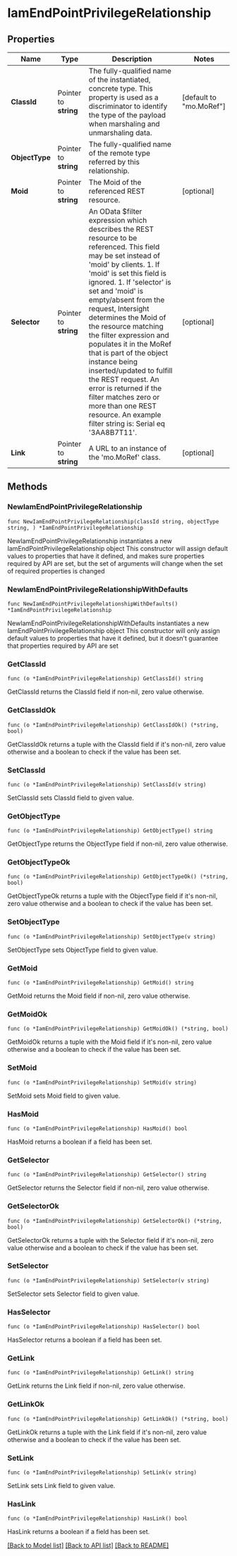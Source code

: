 # IamEndPointPrivilegeRelationship

## Properties

Name | Type | Description | Notes
------------ | ------------- | ------------- | -------------
**ClassId** | Pointer to **string** | The fully-qualified name of the instantiated, concrete type. This property is used as a discriminator to identify the type of the payload when marshaling and unmarshaling data. | [default to "mo.MoRef"]
**ObjectType** | Pointer to **string** | The fully-qualified name of the remote type referred by this relationship. | 
**Moid** | Pointer to **string** | The Moid of the referenced REST resource. | [optional] 
**Selector** | Pointer to **string** | An OData $filter expression which describes the REST resource to be referenced. This field may be set instead of &#39;moid&#39; by clients. 1. If &#39;moid&#39; is set this field is ignored. 1. If &#39;selector&#39; is set and &#39;moid&#39; is empty/absent from the request, Intersight determines the Moid of the resource matching the filter expression and populates it in the MoRef that is part of the object instance being inserted/updated to fulfill the REST request. An error is returned if the filter matches zero or more than one REST resource. An example filter string is: Serial eq &#39;3AA8B7T11&#39;. | [optional] 
**Link** | Pointer to **string** | A URL to an instance of the &#39;mo.MoRef&#39; class. | [optional] 

## Methods

### NewIamEndPointPrivilegeRelationship

`func NewIamEndPointPrivilegeRelationship(classId string, objectType string, ) *IamEndPointPrivilegeRelationship`

NewIamEndPointPrivilegeRelationship instantiates a new IamEndPointPrivilegeRelationship object
This constructor will assign default values to properties that have it defined,
and makes sure properties required by API are set, but the set of arguments
will change when the set of required properties is changed

### NewIamEndPointPrivilegeRelationshipWithDefaults

`func NewIamEndPointPrivilegeRelationshipWithDefaults() *IamEndPointPrivilegeRelationship`

NewIamEndPointPrivilegeRelationshipWithDefaults instantiates a new IamEndPointPrivilegeRelationship object
This constructor will only assign default values to properties that have it defined,
but it doesn't guarantee that properties required by API are set

### GetClassId

`func (o *IamEndPointPrivilegeRelationship) GetClassId() string`

GetClassId returns the ClassId field if non-nil, zero value otherwise.

### GetClassIdOk

`func (o *IamEndPointPrivilegeRelationship) GetClassIdOk() (*string, bool)`

GetClassIdOk returns a tuple with the ClassId field if it's non-nil, zero value otherwise
and a boolean to check if the value has been set.

### SetClassId

`func (o *IamEndPointPrivilegeRelationship) SetClassId(v string)`

SetClassId sets ClassId field to given value.


### GetObjectType

`func (o *IamEndPointPrivilegeRelationship) GetObjectType() string`

GetObjectType returns the ObjectType field if non-nil, zero value otherwise.

### GetObjectTypeOk

`func (o *IamEndPointPrivilegeRelationship) GetObjectTypeOk() (*string, bool)`

GetObjectTypeOk returns a tuple with the ObjectType field if it's non-nil, zero value otherwise
and a boolean to check if the value has been set.

### SetObjectType

`func (o *IamEndPointPrivilegeRelationship) SetObjectType(v string)`

SetObjectType sets ObjectType field to given value.


### GetMoid

`func (o *IamEndPointPrivilegeRelationship) GetMoid() string`

GetMoid returns the Moid field if non-nil, zero value otherwise.

### GetMoidOk

`func (o *IamEndPointPrivilegeRelationship) GetMoidOk() (*string, bool)`

GetMoidOk returns a tuple with the Moid field if it's non-nil, zero value otherwise
and a boolean to check if the value has been set.

### SetMoid

`func (o *IamEndPointPrivilegeRelationship) SetMoid(v string)`

SetMoid sets Moid field to given value.

### HasMoid

`func (o *IamEndPointPrivilegeRelationship) HasMoid() bool`

HasMoid returns a boolean if a field has been set.

### GetSelector

`func (o *IamEndPointPrivilegeRelationship) GetSelector() string`

GetSelector returns the Selector field if non-nil, zero value otherwise.

### GetSelectorOk

`func (o *IamEndPointPrivilegeRelationship) GetSelectorOk() (*string, bool)`

GetSelectorOk returns a tuple with the Selector field if it's non-nil, zero value otherwise
and a boolean to check if the value has been set.

### SetSelector

`func (o *IamEndPointPrivilegeRelationship) SetSelector(v string)`

SetSelector sets Selector field to given value.

### HasSelector

`func (o *IamEndPointPrivilegeRelationship) HasSelector() bool`

HasSelector returns a boolean if a field has been set.

### GetLink

`func (o *IamEndPointPrivilegeRelationship) GetLink() string`

GetLink returns the Link field if non-nil, zero value otherwise.

### GetLinkOk

`func (o *IamEndPointPrivilegeRelationship) GetLinkOk() (*string, bool)`

GetLinkOk returns a tuple with the Link field if it's non-nil, zero value otherwise
and a boolean to check if the value has been set.

### SetLink

`func (o *IamEndPointPrivilegeRelationship) SetLink(v string)`

SetLink sets Link field to given value.

### HasLink

`func (o *IamEndPointPrivilegeRelationship) HasLink() bool`

HasLink returns a boolean if a field has been set.


[[Back to Model list]](../README.md#documentation-for-models) [[Back to API list]](../README.md#documentation-for-api-endpoints) [[Back to README]](../README.md)


